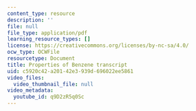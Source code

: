 ```yaml
---
content_type: resource
description: ''
file: null
file_type: application/pdf
learning_resource_types: []
license: https://creativecommons.org/licenses/by-nc-sa/4.0/
ocw_type: OCWFile
resourcetype: Document
title: Properties of Benzene transcript
uid: c5920c42-a201-42e3-939d-696022ee5861
video_files:
  video_thumbnail_file: null
video_metadata:
  youtube_id: q9D2zR5q0Sc
---
```

